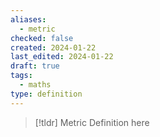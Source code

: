 ```yaml
---
aliases:
  - metric
checked: false
created: 2024-01-22
last_edited: 2024-01-22
draft: true
tags:
  - maths
type: definition
---
```

>[!tldr] Metric
>Definition here

